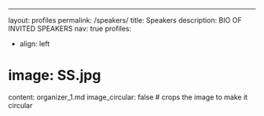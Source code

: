 ---

layout: profiles
permalink: /speakers/
title: Speakers
description: BIO OF INVITED SPEAKERS
nav: true
profiles:

- align: left

# image: SS.jpg

content: organizer_1.md
image_circular: false # crops the image to make it circular
